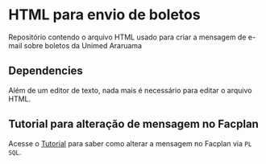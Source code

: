 # HTML para envio de boletos
Repositório contendo o arquivo HTML usado para criar a mensagem de e-mail sobre boletos da Unimed Araruama

## Dependencies
Além de um editor de texto, nada mais é necessário para editar o arquivo HTML.

## Tutorial para alteração de mensagem no Facplan
Acesse o [Tutorial](https://github.com/paulozip/html_envio_boleto/blob/master/tutorial_para_alterar_mensagem.md) para saber como alterar a mensagem no Facplan via `PL SQL`.
